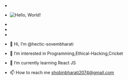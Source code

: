 - 
- ![Hello, World!](https://user-images.githubusercontent.com/88200119/156171932-401bda43-cf97-4e3e-b925-35e6f7e33dfd.png)

- 
- 
- 

- 👋 Hi, I’m @hectic-sovembharati
- 👀 I’m interested in Programming,Ethical-Hacking,Cricket
- 🌱 I’m currently learning React JS
- 📫 How to reach me shobinbharati2074@gmail.com

<!---
hectic-sovembharati/hectic-sovembharati is a ✨ special ✨ repository because its `README.md` (this file) appears on your GitHub profile.
You can click the Preview link to take a look at your changes.
--->
